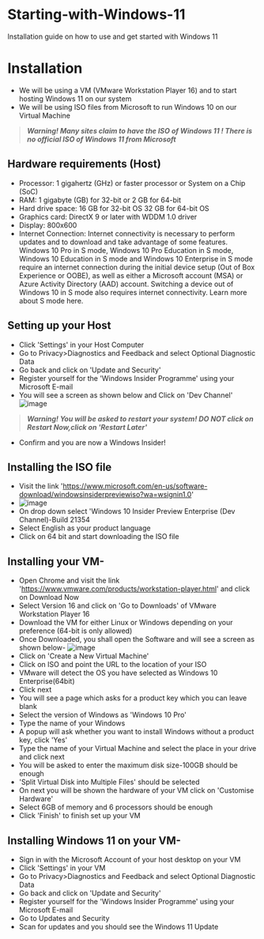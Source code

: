 # Starting-with-Windows-11
Installation guide on how to use and get started with Windows 11
# Installation
- We will be using a VM (VMware Workstation Player 16)  and to start hosting Windows 11 on our system
- We will be using ISO files from Microsoft to run Windows 10 on our Virtual Machine

> **_Warning! Many sites claim to have the ISO of Windows 11 ! There is no official ISO of Windows 11 from Microsoft_**
## Hardware requirements (Host)
- Processor:
1 gigahertz (GHz) or faster processor or System on a Chip (SoC)
- RAM: 
1 gigabyte (GB) for 32-bit or 2 GB for 64-bit 
- Hard drive space:
16 GB for 32-bit OS 32 GB for 64-bit OS
- Graphics card:
DirectX 9 or later with WDDM 1.0 driver
- Display:
800x600
- Internet Connection:
Internet connectivity is necessary to perform updates and to download and take advantage of some features. Windows 10 Pro in S mode, Windows 10 Pro Education in S mode, Windows 10 Education in S mode and Windows 10 Enterprise in S mode require an internet connection during the initial device setup (Out of Box Experience or OOBE), as well as either a Microsoft account (MSA) or Azure Activity Directory (AAD) account. Switching a device out of Windows 10 in S mode also requires internet connectivity. Learn more about S mode here.
## Setting up your Host
- Click 'Settings' in your Host Computer
- Go to Privacy>Diagnostics and Feedback and select Optional Diagnostic Data
- Go back and click on 'Update and Security'
- Register yourself for the 'Windows Insider Programme' using your Microsoft E-mail
- You will see a screen as shown below and Click on 'Dev Channel'
![image](https://user-images.githubusercontent.com/86183161/125780318-e479c5de-2fab-4687-ad93-640d9eeee46c.png)
> **_Warning! You will be asked to restart your system! DO NOT click on Restart Now,click on 'Restart Later'_**
- Confirm and you are now a Windows Insider!
## Installing the ISO file
- Visit the link 'https://www.microsoft.com/en-us/software-download/windowsinsiderpreviewiso?wa=wsignin1.0'
- ![image](https://user-images.githubusercontent.com/86183161/125782239-be217531-22bc-4a7c-bc39-5d9f5b466e53.png)
- On drop down select 'Windows 10 Insider Preview Enterprise (Dev Channel)-Build 21354
- Select English as your product language
- Click on 64 bit and start downloading the ISO file
## Installing your VM-
- Open Chrome and visit the link 'https://www.vmware.com/products/workstation-player.html' and click on Download Now
- Select Version 16 and click on 'Go to Downloads' of VMware Workstation Player 16
- Download the VM for either Linux or Windows depending on your preference (64-bit is only allowed)
- Once Downloaded, you shall open the Software and will see a screen as shown below-
 ![image](https://user-images.githubusercontent.com/86183161/125778944-b683ac9c-af2f-4142-8905-977c2932f48c.png)
- Click on 'Create a New Virtual Machine' 
- Click on ISO and point the URL to the location of your ISO
- VMware will detect the OS you have selected as Windows 10 Enterprise(64bit)
- Click next 
- You will see a page which asks for a product key which you can leave blank
- Select the version of Windows as 'Windows 10 Pro'
- Type the name of your Windows
- A popup will ask whether you want to install Windows without a product key, click 'Yes'
- Type the name of your Virtual Machine and select the place in your drive and click next
- You will be asked to enter the maximum disk size-100GB should be enough
- 'Split Virtual Disk into Multiple Files' should be selected
- On next you will be shown the hardware of your VM click on 'Customise Hardware'
- Select 6GB of memory and 6 processors should be enough
- Click 'Finish' to finish set up your VM
## Installing Windows 11 on your VM-
- Sign in with the Microsoft Account of your host desktop on your VM
- Click 'Settings' in your VM
- Go to Privacy>Diagnostics and Feedback and select Optional Diagnostic Data
- Go back and click on 'Update and Security'
- Register yourself for the 'Windows Insider Programme' using your Microsoft E-mail
- Go to Updates and Security
- Scan for updates and you should see the Windows 11 Update
